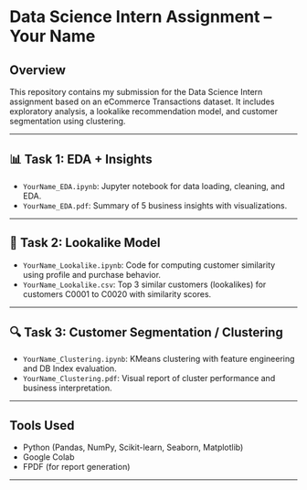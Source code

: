 
# Data Science Intern Assignment – Your Name

## Overview
This repository contains my submission for the Data Science Intern assignment based on an eCommerce Transactions dataset. It includes exploratory analysis, a lookalike recommendation model, and customer segmentation using clustering.

---

## 📊 Task 1: EDA + Insights
- `YourName_EDA.ipynb`: Jupyter notebook for data loading, cleaning, and EDA.
- `YourName_EDA.pdf`: Summary of 5 business insights with visualizations.

---

## 🤖 Task 2: Lookalike Model
- `YourName_Lookalike.ipynb`: Code for computing customer similarity using profile and purchase behavior.
- `YourName_Lookalike.csv`: Top 3 similar customers (lookalikes) for customers C0001 to C0020 with similarity scores.

---

## 🔍 Task 3: Customer Segmentation / Clustering
- `YourName_Clustering.ipynb`: KMeans clustering with feature engineering and DB Index evaluation.
- `YourName_Clustering.pdf`: Visual report of cluster performance and business interpretation.

---

## Tools Used
- Python (Pandas, NumPy, Scikit-learn, Seaborn, Matplotlib)
- Google Colab
- FPDF (for report generation)

---
